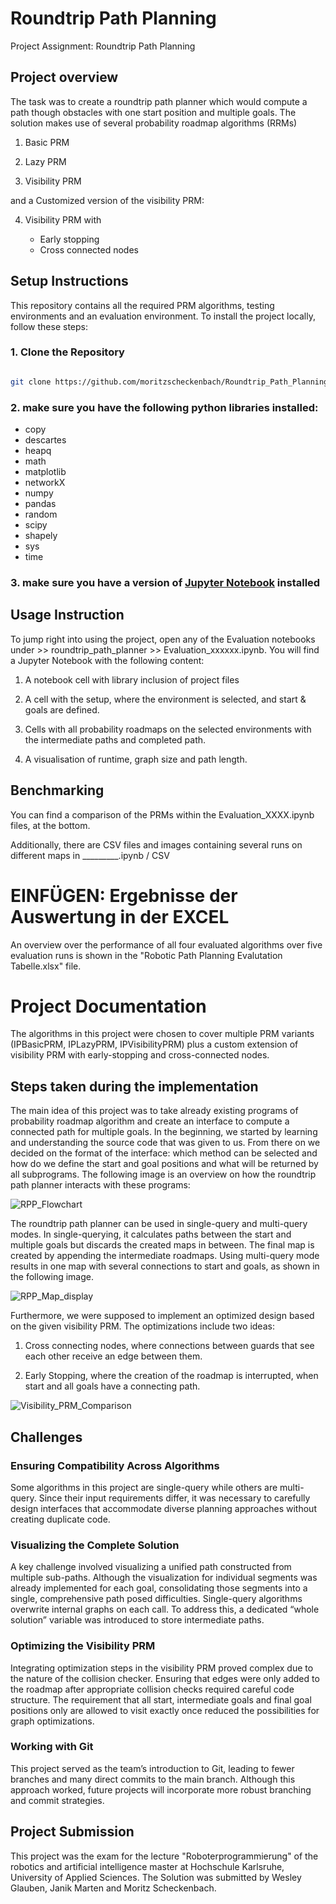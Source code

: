 # Roundtrip Path Planning

Project Assignment: Roundtrip Path Planning

## Project overview

The task was to create a roundtrip path planner which would compute a path though obstacles with one start position and multiple goals. The solution makes use of several probability roadmap algorithms (RRMs)

1. Basic PRM

2. Lazy PRM

3. Visibility PRM

and a Customized version of the visibility PRM:

4. Visibility PRM with

    - Early stopping
    - Cross connected nodes

## Setup Instructions

This repository contains all the required PRM algorithms, testing environments and an evaluation environment. To install the project locally, follow these steps:

### 1. Clone the Repository

   ```sh

   git clone https://github.com/moritzscheckenbach/Roundtrip_Path_Planning 

   ```

### 2. make sure you have the following python libraries installed:

- copy
- descartes
- heapq
- math
- matplotlib
- networkX
- numpy
- pandas
- random
- scipy
- shapely
- sys
- time

### 3. make sure you have a version of [Jupyter Notebook](https://jupyter.org/) installed

## Usage Instruction

To jump right into using the project, open any of the Evaluation notebooks under >> roundtrip_path_planner >> Evaluation_xxxxxx.ipynb. You will find a Jupyter Notebook with the following content:

1. A notebook cell with library inclusion of project files

2. A cell with the setup, where the environment is selected, and start & goals are defined.

3. Cells with all probability roadmaps on the selected environments with the intermediate paths and completed path.

4. A visualisation of runtime, graph size and path length.

## Benchmarking

You can find a comparison of the PRMs within the Evaluation_XXXX.ipynb files, at the bottom.

Additionally, there are CSV files and images containing several runs on different maps in _________.ipynb / CSV

# EINFÜGEN: Ergebnisse der Auswertung in der EXCEL 

An overview over the performance of all four evaluated algorithms over five evaluation runs is shown in the "Robotic Path Planning Evalutation Tabelle.xlsx" file.

# Project Documentation

The algorithms in this project were chosen to cover multiple PRM variants (IPBasicPRM, IPLazyPRM, IPVisibilityPRM) plus a custom extension of visibility PRM with early-stopping and cross-connected nodes.

## Steps taken during the implementation

The main idea of this project was to take already existing programs of probability roadmap algorithm and create an interface to compute a connected path for multiple goals. In the beginning, we started by learning and understanding the source code that was given to us. From there on we decided on the format of the interface: which method can be selected and how do we define the start and goal positions and what will be returned by all subprograms. The following image is an overview on how the roundtrip path planner interacts with these programs:

![RPP_Flowchart](roundtrip_path_planner/Images/RPP_Flowchart.png)

The roundtrip path planner can be used in single-query and multi-query modes. In single-querying, it calculates paths between the start and multiple goals but discards the created maps in between. The final map is created by appending the intermediate roadmaps. Using multi-query mode results in one map with several connections to start and goals, as shown in the following image.

![RPP_Map_display](roundtrip_path_planner/Images/RPP_Map_display.png)

Furthermore, we were supposed to implement an optimized design based on the given visibility PRM. The optimizations include two ideas:

1. Cross connecting nodes, where connections between guards that see each other receive an edge between them.

2. Early Stopping, where the creation of the roadmap is interrupted, when start and all goals have a connecting path.

![Visibility_PRM_Comparison](roundtrip_path_planner/Images/Visibility_PRM_Comparison.png)

## Challenges

### Ensuring Compatibility Across Algorithms

Some algorithms in this project are single-query while others are multi-query. Since their input requirements differ, it was necessary to carefully design interfaces that accommodate diverse planning approaches without creating duplicate code.

### Visualizing the Complete Solution

A key challenge involved visualizing a unified path constructed from multiple sub-paths. Although the visualization for individual segments was already implemented for each goal, consolidating those segments into a single, comprehensive path posed difficulties. Single-query algorithms overwrite internal graphs on each call. To address this, a dedicated “whole solution” variable was introduced to store intermediate paths.

### Optimizing the Visibility PRM

Integrating optimization steps in the visibility PRM proved complex due to the nature of the collision checker. Ensuring that edges were only added to the roadmap after appropriate collision checks required careful code structure. The requirement that all start, intermediate goals and final goal positions only are allowed to visit exactly once reduced the possibilities for graph optimizations.

### Working with Git

This project served as the team’s introduction to Git, leading to fewer branches and many direct commits to the main branch. Although this approach worked, future projects will incorporate more robust branching and commit strategies.

## Project Submission

This project was the exam for the lecture "Roboterprogrammierung" of the robotics and artificial intelligence master at Hochschule Karlsruhe, University of Applied Sciences. The Solution was submitted by Wesley Glauben, Janik Marten and Moritz Scheckenbach.
